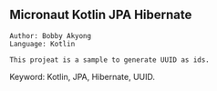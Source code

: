 ## Micronaut Kotlin JPA Hibernate



````
Author: Bobby Akyong
Language: Kotlin

This projeat is a sample to generate UUID as ids.
````
Keyword: Kotlin, JPA, Hibernate, UUID.


